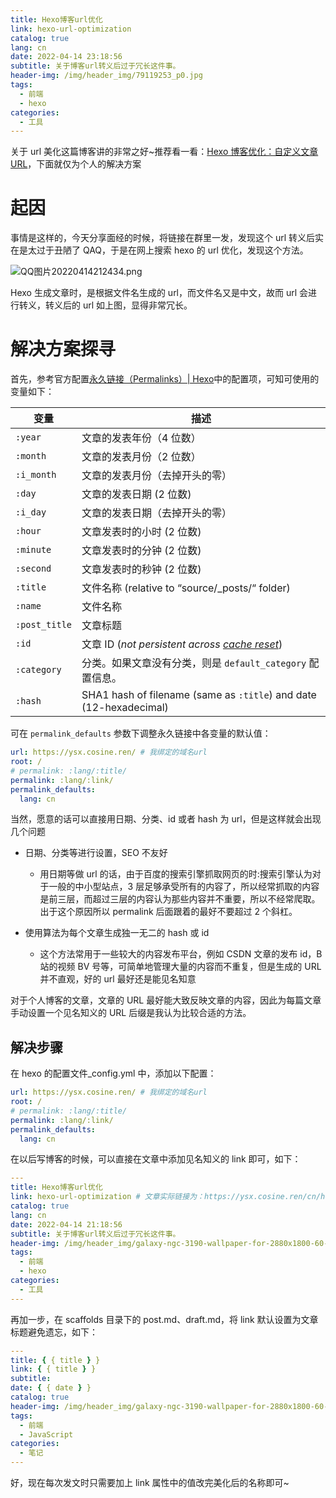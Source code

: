 ```yaml
---
title: Hexo博客url优化
link: hexo-url-optimization
catalog: true
lang: cn
date: 2022-04-14 23:18:56
subtitle: 关于博客url转义后过于冗长这件事。
header-img: /img/header_img/79119253_p0.jpg
tags:
  - 前端
  - hexo
categories:
  - 工具
---
```


关于 url 美化这篇博客讲的非常之好~推荐看一看：[Hexo 博客优化：自定义文章 URL](https://donnadie.top/hexo-optimization-permalink/)，下面就仅为个人的解决方案

# 起因

事情是这样的，今天分享面经的时候，将链接在群里一发，发现这个 url 转义后实在是太过于丑陋了 QAQ，于是在网上搜索 hexo 的 url 优化，发现这个方法。

![QQ图片20220414212434.png](https://backblaze.cosine.ren/juejin/0cdbd6766ccc41c8854bbec9366af392~tplv-k3u1fbpfcp-watermark.png)

Hexo 生成文章时，是根据文件名生成的 url，而文件名又是中文，故而 url 会进行转义，转义后的 url 如上图，显得非常冗长。

# 解决方案探寻

首先，参考官方配置[永久链接（Permalinks）| Hexo](https://hexo.io/zh-cn/docs/permalinks.html)中的配置项，可知可使用的变量如下：

| 变量          | 描述                                                                                       |
| ------------- | ------------------------------------------------------------------------------------------ |
| `:year`       | 文章的发表年份（4 位数）                                                                   |
| `:month`      | 文章的发表月份（2 位数）                                                                   |
| `:i_month`    | 文章的发表月份（去掉开头的零）                                                             |
| `:day`        | 文章的发表日期 (2 位数)                                                                    |
| `:i_day`      | 文章的发表日期（去掉开头的零）                                                             |
| `:hour`       | 文章发表时的小时 (2 位数)                                                                  |
| `:minute`     | 文章发表时的分钟 (2 位数)                                                                  |
| `:second`     | 文章发表时的秒钟 (2 位数)                                                                  |
| `:title`      | 文件名称 (relative to “source/\_posts/“ folder)                                            |
| `:name`       | 文件名称                                                                                   |
| `:post_title` | 文章标题                                                                                   |
| `:id`         | 文章 ID (_not persistent across [cache reset](https://hexo.io/zh-cn/docs/commands#clean)_) |
| `:category`   | 分类。如果文章没有分类，则是 `default_category` 配置信息。                                 |
| `:hash`       | SHA1 hash of filename (same as `:title`) and date (12-hexadecimal)                         |

可在 `permalink_defaults` 参数下调整永久链接中各变量的默认值：

```yaml
url: https://ysx.cosine.ren/ # 我绑定的域名url
root: /
# permalink: :lang/:title/
permalink: :lang/:link/
permalink_defaults:
  lang: cn
```

当然，愿意的话可以直接用日期、分类、id 或者 hash 为 url，但是这样就会出现几个问题

- 日期、分类等进行设置，SEO 不友好

  - 用日期等做 url 的话，由于百度的搜索引擎抓取网页的时:搜索引擎认为对于一般的中小型站点，3 层足够承受所有的内容了，所以经常抓取的内容是前三层，而超过三层的内容认为那些内容并不重要，所以不经常爬取。出于这个原因所以 permalink 后面跟着的最好不要超过 2 个斜杠。

- 使用算法为每个文章生成独一无二的 hash 或 id
  - 这个方法常用于一些较大的内容发布平台，例如 CSDN 文章的发布 id，B 站的视频 BV 号等，可简单地管理大量的内容而不重复，但是生成的 URL 并不直观，好的 url 最好还是能见名知意

对于个人博客的文章，文章的 URL 最好能大致反映文章的内容，因此为每篇文章手动设置一个见名知义的 URL 后缀是我认为比较合适的方法。

## 解决步骤

在 hexo 的配置文件\_config.yml 中，添加以下配置：

```yaml
url: https://ysx.cosine.ren/ # 我绑定的域名url
root: /
# permalink: :lang/:title/
permalink: :lang/:link/
permalink_defaults:
  lang: cn
```

在以后写博客的时候，可以直接在文章中添加见名知义的 link 即可，如下：

```yaml
---
title: Hexo博客url优化
link: hexo-url-optimization # 文章实际链接为：https://ysx.cosine.ren/cn/hexo-url-optimization/
catalog: true
lang: cn
date: 2022-04-14 21:18:56
subtitle: 关于博客url转义后过于冗长这件事。
header-img: /img/header_img/galaxy-ngc-3190-wallpaper-for-2880x1800-60-653.jpg
tags:
  - 前端
  - hexo
categories:
  - 工具
---
```

再加一步，在 scaffolds 目录下的 post.md、draft.md，将 link 默认设置为文章标题避免遗忘，如下：

```yaml
---
title: { { title } }
link: { { title } }
subtitle:
date: { { date } }
catalog: true
header-img: /img/header_img/galaxy-ngc-3190-wallpaper-for-2880x1800-60-653.jpg
tags:
  - 前端
  - JavaScript
categories:
  - 笔记
---
```

好，现在每次发文时只需要加上 link 属性中的值改完美化后的名称即可~
